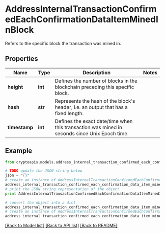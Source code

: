 # AddressInternalTransactionConfirmedEachConfirmationDataItemMinedInBlock

Refers to the specific block the transaction was mined in.

## Properties
Name | Type | Description | Notes
------------ | ------------- | ------------- | -------------
**height** | **int** | Defines the number of blocks in the blockchain preceding this specific block. | 
**hash** | **str** | Represents the hash of the block&#39;s header, i.e. an output that has a fixed length. | 
**timestamp** | **int** | Defines the exact date/time when this transaction was mined in seconds since Unix Epoch time. | 

## Example

```python
from cryptoapis.models.address_internal_transaction_confirmed_each_confirmation_data_item_mined_in_block import AddressInternalTransactionConfirmedEachConfirmationDataItemMinedInBlock

# TODO update the JSON string below
json = "{}"
# create an instance of AddressInternalTransactionConfirmedEachConfirmationDataItemMinedInBlock from a JSON string
address_internal_transaction_confirmed_each_confirmation_data_item_mined_in_block_instance = AddressInternalTransactionConfirmedEachConfirmationDataItemMinedInBlock.from_json(json)
# print the JSON string representation of the object
print AddressInternalTransactionConfirmedEachConfirmationDataItemMinedInBlock.to_json()

# convert the object into a dict
address_internal_transaction_confirmed_each_confirmation_data_item_mined_in_block_dict = address_internal_transaction_confirmed_each_confirmation_data_item_mined_in_block_instance.to_dict()
# create an instance of AddressInternalTransactionConfirmedEachConfirmationDataItemMinedInBlock from a dict
address_internal_transaction_confirmed_each_confirmation_data_item_mined_in_block_form_dict = address_internal_transaction_confirmed_each_confirmation_data_item_mined_in_block.from_dict(address_internal_transaction_confirmed_each_confirmation_data_item_mined_in_block_dict)
```
[[Back to Model list]](../README.md#documentation-for-models) [[Back to API list]](../README.md#documentation-for-api-endpoints) [[Back to README]](../README.md)


